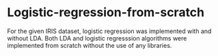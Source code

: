 # Logistic-regression-from-scratch
For the given IRIS dataset, logistic regression was implemented with and without LDA. Both LDA and logistic regresssion algorithms were implemented from scratch without the use of any libraries.
